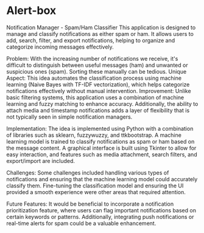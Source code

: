 # Alert-box
Notification Manager - Spam/Ham Classifier
This application is designed to manage and classify notifications as either spam or ham. It allows users to add, search, filter, and export notifications, helping to organize and categorize incoming messages effectively.

Problem: With the increasing number of notifications we receive, it's difficult to distinguish between useful messages (ham) and unwanted or suspicious ones (spam). Sorting these manually can be tedious.
Unique Aspect: This idea automates the classification process using machine learning (Naive Bayes with TF-IDF vectorization), which helps categorize notifications effectively without manual intervention.
Improvement: Unlike basic filtering systems, this application uses a combination of machine learning and fuzzy matching to enhance accuracy. Additionally, the ability to attach media and timestamp notifications adds a layer of flexibility that is not typically seen in simple notification managers.

Implementation: The idea is implemented using Python with a combination of libraries such as sklearn, fuzzywuzzy, and ttkbootstrap. A machine learning model is trained to classify notifications as spam or ham based on the message content. A graphical interface is built using Tkinter to allow for easy interaction, and features such as media attachment, search filters, and export/import are included.

Challenges: Some challenges included handling various types of notifications and ensuring that the machine learning model could accurately classify them. Fine-tuning the classification model and ensuring the UI provided a smooth experience were other areas that required attention.

Future Features: It would be beneficial to incorporate a notification prioritization feature, where users can flag important notifications based on certain keywords or patterns. Additionally, integrating push notifications or real-time alerts for spam could be a valuable enhancement.

